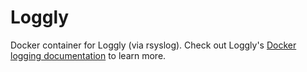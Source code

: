 # Loggly

Docker container for Loggly (via rsyslog). Check out Loggly's [Docker logging documentation](https://www.loggly.com/docs/docker-syslog/) to learn more.